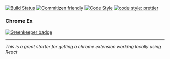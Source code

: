 [![Build Status](https://travis-ci.org/Loonz206/chrome-ex.svg?branch=master)](https://travis-ci.org/Loonz206/chrome-ex)
[![Commitizen friendly](https://img.shields.io/badge/commitizen-friendly-brightgreen.svg)](http://commitizen.github.io/cz-cli/)
[![Code Style](https://badgen.net/badge/code%20style/airbnb/ff5a5f?icon=airbnb)](https://github.com/airbnb/javascript)
[![code style: prettier](https://img.shields.io/badge/code_style-prettier-ff69b4.svg?style=flat-square)](https://github.com/prettier/prettier)

### Chrome Ex

[![Greenkeeper badge](https://badges.greenkeeper.io/Loonz206/chrome-ex.svg)](https://greenkeeper.io/)

---

_This is a great starter for getting a chrome extension working locally using React_
